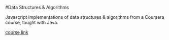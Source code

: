 #Data Structures & Algorithms

Javascript implementations of data structures & algorithms from a Coursera 
course, taught with Java.

[course link](http://algs4.cs.princeton.edu/home/)
